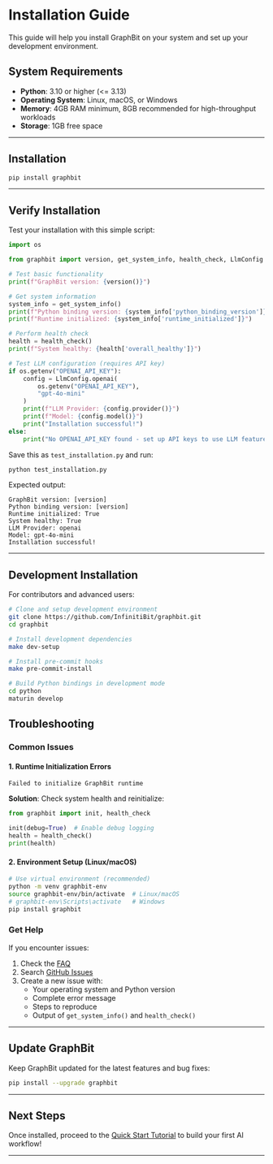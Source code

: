 # Installation Guide

This guide will help you install GraphBit on your system and set up your development environment.

## System Requirements

- **Python**: 3.10 or higher (<= 3.13)
- **Operating System**: Linux, macOS, or Windows
- **Memory**: 4GB RAM minimum, 8GB recommended for high-throughput workloads
- **Storage**: 1GB free space

---

## Installation 

```bash
pip install graphbit
```

---

## Verify Installation

Test your installation with this simple script:

```python
import os

from graphbit import version, get_system_info, health_check, LlmConfig

# Test basic functionality
print(f"GraphBit version: {version()}")

# Get system information
system_info = get_system_info()
print(f"Python binding version: {system_info['python_binding_version']}")
print(f"Runtime initialized: {system_info['runtime_initialized']}")

# Perform health check
health = health_check()
print(f"System healthy: {health['overall_healthy']}")

# Test LLM configuration (requires API key)
if os.getenv("OPENAI_API_KEY"):
    config = LlmConfig.openai(
        os.getenv("OPENAI_API_KEY"), 
        "gpt-4o-mini"
    )
    print(f"LLM Provider: {config.provider()}")
    print(f"Model: {config.model()}")
    print("Installation successful!")
else:
    print("No OPENAI_API_KEY found - set up API keys to use LLM features")
```

Save this as `test_installation.py` and run:

```bash
python test_installation.py
```

Expected output:
```
GraphBit version: [version]
Python binding version: [version]
Runtime initialized: True
System healthy: True
LLM Provider: openai
Model: gpt-4o-mini
Installation successful!
```

---

## Development Installation

For contributors and advanced users:

```bash
# Clone and setup development environment
git clone https://github.com/InfinitiBit/graphbit.git
cd graphbit

# Install development dependencies
make dev-setup

# Install pre-commit hooks
make pre-commit-install

# Build Python bindings in development mode
cd python
maturin develop
```

## Troubleshooting

### Common Issues

#### 1. Runtime Initialization Errors
```
Failed to initialize GraphBit runtime
```
**Solution**: Check system health and reinitialize:
```python
from graphbit import init, health_check

init(debug=True)  # Enable debug logging
health = health_check()
print(health)
```

#### 2. Environment Setup (Linux/macOS)
```bash
# Use virtual environment (recommended)
python -m venv graphbit-env
source graphbit-env/bin/activate  # Linux/macOS
# graphbit-env\Scripts\activate   # Windows
pip install graphbit
```

### Get Help

If you encounter issues:

1. Check the [FAQ](https://github.com/InfinitiBit/graphbit/discussions)
2. Search [GitHub Issues](https://github.com/InfinitiBit/graphbit/issues)
3. Create a new issue with:
   - Your operating system and Python version
   - Complete error message
   - Steps to reproduce
   - Output of `get_system_info()` and `health_check()`

---

## Update GraphBit

Keep GraphBit updated for the latest features and bug fixes:

```bash
pip install --upgrade graphbit
``` 

---

## Next Steps

Once installed, proceed to the [Quick Start Tutorial](quickstart.md) to build your first AI workflow!

---
